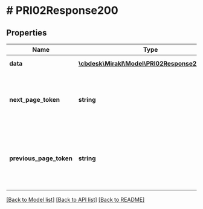 # # PRI02Response200

## Properties

Name | Type | Description | Notes
------------ | ------------- | ------------- | -------------
**data** | [**\cbdesk\Mirakl\Model\PRI02Response200Data[]**](PRI02Response200Data.md) | Page of data | [optional]
**next_page_token** | **string** | Token to access the next page. Absent if the current page is the last one. | [optional]
**previous_page_token** | **string** | Token to access the previous page. Absent if the current page is the first one. | [optional]

[[Back to Model list]](../../README.md#models) [[Back to API list]](../../README.md#endpoints) [[Back to README]](../../README.md)

